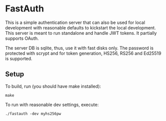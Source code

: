 # FastAuth

This is a simple authentication server that can also be used for local development 
with reasonable defaults to kickstart the local development. This server is meant to 
run standalone and handle JWT tokens. It partially supports OAuth.

The server DB is sqlite, thus, use it with fast disks only. The password is protected
with scrypt and for token generation, HS256, RS256 and Ed25519 is supported.

## Setup
To build, run (you should have make installed):

```
make
```

To run with reasonable dev settings, execute:

```
./fastauth -dev myhs256pw
```
